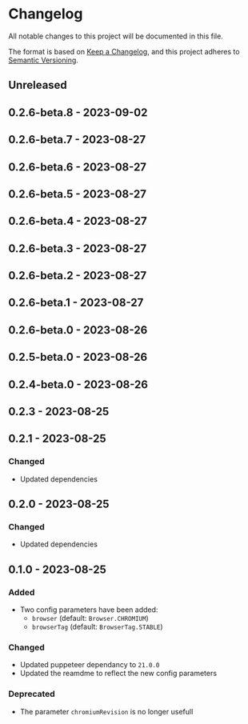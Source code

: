 # Changelog

All notable changes to this project will be documented in this file.

The format is based on [Keep a Changelog](https://keepachangelog.com/en/1.0.0/),
and this project adheres to [Semantic Versioning](https://semver.org/spec/v2.0.0.html).

## Unreleased

## 0.2.6-beta.8 - 2023-09-02

## 0.2.6-beta.7 - 2023-08-27

## 0.2.6-beta.6 - 2023-08-27

## 0.2.6-beta.5 - 2023-08-27

## 0.2.6-beta.4 - 2023-08-27

## 0.2.6-beta.3 - 2023-08-27

## 0.2.6-beta.2 - 2023-08-27

## 0.2.6-beta.1 - 2023-08-27

## 0.2.6-beta.0 - 2023-08-26

## 0.2.5-beta.0 - 2023-08-26

## 0.2.4-beta.0 - 2023-08-26

## 0.2.3 - 2023-08-25

## 0.2.1 - 2023-08-25
### Changed
- Updated dependencies

## 0.2.0 - 2023-08-25
### Changed
- Updated dependencies

## 0.1.0 - 2023-08-25
### Added
- Two config parameters have been added:
  - `browser` (default: `Browser.CHROMIUM`)
  - `browserTag` (default: `BrowserTag.STABLE`)

### Changed
- Updated puppeteer dependancy to `21.0.0`
- Updated the reamdme to reflect the new config parameters

### Deprecated
- The parameter `chromiumRevision` is no longer usefull
